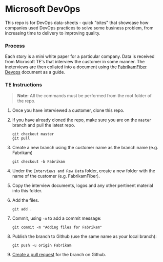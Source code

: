 # Microsoft DevOps
This repo is for DevOps data-sheets - quick "bites" that showcase how companies used
DevOps practices to solve some business problem, from increasing time to delivery
to improving quality.

### Process
Each story is a mini white paper for a particular company. Data is received from
Microsoft TE's that interview the customer in some manner. The ineterviews are 
then collated into a document using the [FabrikamFiber Devops](/Final/FabFiber%20DevOps.docx)
document as a guide.

### TE Instructions
> **Note:** All the commands must be performed from the root folder of the repo.

1. Once you have interviewed a customer, clone this repo.
1. If you have already cloned the repo, make sure you are on the `master` branch
and pull the latest repo.

	```
	git checkout master
	git pull
	```

1. Create a new branch using the customer name as the branch name (e.g. Fabrikam)

	```
	git checkout -b Fabrikam
	```

1. Under the `Interviews and Raw Data` folder, create a new folder with the name 
of the customer (e.g. FabrikamFiber).
1. Copy the interview documents, logos and any other pertinent material into this
folder.
1. Add the files.

	```
	git add .
	```

1. Commit, using `-m` to add a commit message:

	```
	git commit -m "Adding files for Fabrikam"
	```

1. Publish the branch to Github (use the same name as your local branch):

	```
	git push -u origin Fabrikam
	```

1. [Create a pull request](https://help.github.com/articles/creating-a-pull-request/)
for the branch on Github.